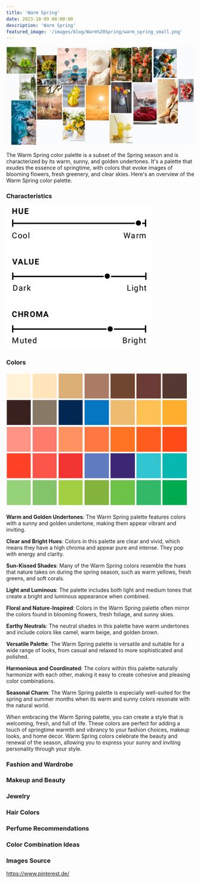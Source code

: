 ```yaml
---
title: 'Warm Spring'
date: 2023-10-09 00:00:00
description: 'Warm Spring'
featured_image: '/images/blog/Warm%20Spring/warm_spring_small.png'
---
```


![](/images/blog/Warm%20Spring/mood_board.png)


The Warm Spring color palette is a subset of the Spring season and is characterized by its warm, sunny, and golden undertones. It's a palette that exudes the essence of springtime, with colors that evoke images of blooming flowers, fresh greenery, and clear skies. Here's an overview of the Warm Spring color palette.

### Characteristics

![](/images/blog/Warm%20Spring/characteristics.png)

### Colors

![](/images/blog/Warm%20Spring/colors.png)


**Warm and Golden Undertones**: The Warm Spring palette features colors with a sunny and golden undertone, making them appear vibrant and inviting.

**Clear and Bright Hues**: Colors in this palette are clear and vivid, which means they have a high chroma and appear pure and intense. They pop with energy and clarity.

**Sun-Kissed Shades**: Many of the Warm Spring colors resemble the hues that nature takes on during the spring season, such as warm yellows, fresh greens, and soft corals.

**Light and Luminous**: The palette includes both light and medium tones that create a bright and luminous appearance when combined.

**Floral and Nature-Inspired**: Colors in the Warm Spring palette often mirror the colors found in blooming flowers, fresh foliage, and sunny skies.

**Earthy Neutrals**: The neutral shades in this palette have warm undertones and include colors like camel, warm beige, and golden brown.

**Versatile Palette**: The Warm Spring palette is versatile and suitable for a wide range of looks, from casual and relaxed to more sophisticated and polished.

**Harmonious and Coordinated**: The colors within this palette naturally harmonize with each other, making it easy to create cohesive and pleasing color combinations.

**Seasonal Charm**: The Warm Spring palette is especially well-suited for the spring and summer months when its warm and sunny colors resonate with the natural world.

When embracing the Warm Spring palette, you can create a style that is welcoming, fresh, and full of life. These colors are perfect for adding a touch of springtime warmth and vibrancy to your fashion choices, makeup looks, and home decor. Warm Spring colors celebrate the beauty and renewal of the season, allowing you to express your sunny and inviting personality through your style.


### Fashion and Wardrobe

### Makeup and Beauty

### Jewelry

### Hair Colors

### Perfume Recommendations

### Color Combination Ideas

### Images Source 

https://www.pinterest.de/